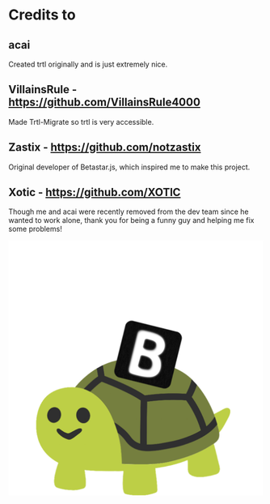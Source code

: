 # Credits to
## acai
Created trtl originally and is just extremely nice.
## VillainsRule - https://github.com/VillainsRule4000
Made Trtl-Migrate so trtl is very accessible.
## Zastix - https://github.com/notzastix
Original developer of Betastar.js, which inspired me to make this project.
## Xotic - https://github.com/XOTlC
Though me and acai were recently removed from the dev team since he wanted to work alone, thank you for being a funny guy and helping me fix some problems!

![Betastar.js + Trtl](/assets/img/hi.png)
